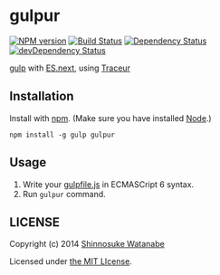 # gulpur

[![NPM version](https://badge.fury.io/js/gulpur.svg)](http://badge.fury.io/js/gulpur)
[![Build Status](https://travis-ci.org/shinnn/gulpur.svg?branch=master)](https://travis-ci.org/shinnn/gulpur)
[![Dependency Status](https://david-dm.org/shinnn/gulpur.svg?theme=shields.io)](https://david-dm.org/shinnn/gulpur)
[![devDependency Status](https://david-dm.org/shinnn/gulpur/dev-status.svg?theme=shields.io)](https://david-dm.org/shinnn/gulpur#info=devDependencies)

[gulp](http://gulpjs.com/) with [ES.next](http://wiki.ecmascript.org/doku.php?id=harmony:specification_drafts), using [Traceur](https://github.com/google/traceur-compiler)

## Installation

Install with [npm](https://www.npmjs.org/). (Make sure you have installed [Node](http://nodejs.org/).)

```
npm install -g gulp gulpur
```

## Usage

1. Write your [gulpfile.js](https://github.com/gulpjs/gulp#sample-gulpfile) in ECMASCript 6 syntax.
1. Run `gulpur` command.

## LICENSE

Copyright (c) 2014 [Shinnosuke Watanabe](https://github.com/shinnn)

Licensed under [the MIT LIcense](./LICENSE).
